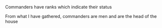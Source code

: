 Commanders have ranks which indicate their status

From what I have gathered, commanders are men and are the head of the house

